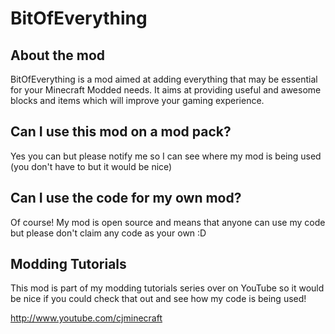 # BitOfEverything
## About the mod
BitOfEverything is a mod aimed at adding everything that may be essential for your Minecraft Modded needs. It aims at providing useful and awesome blocks and items which will improve your gaming experience.

## Can I use this mod on a mod pack?
Yes you can but please notify me so I can see where my mod is being used (you don't have to but it would be nice)

## Can I use the code for my own mod?
Of course! My mod is open source and means that anyone can use my code but please don't claim any code as your own :D

## Modding Tutorials
This mod is part of my modding tutorials series over on YouTube so it would be nice if you could check that out and see how my code is being used!

http://www.youtube.com/cjminecraft
